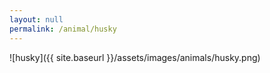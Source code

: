 ```yaml
---
layout: null
permalink: /animal/husky
---
```


![husky]({{ site.baseurl }}/assets/images/animals/husky.png)
<canvas id="husky" width="552" height="533"></canvas>
<script src="{{ site.baseurl }}/assets/js/husky.js"></script>